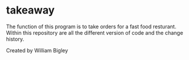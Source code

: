 # takeaway
The function of this program is to take orders for a fast food resturant. Within this repository are all the different version of code and the change history. 

Created by William Bigley